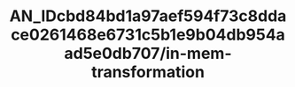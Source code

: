---  
schema: schema:AN_IDcbd84bd1a97aef594f73c8ddace0261468e6731c5b1e9b04db954aad5e0db707/in-mem-transformation  
title: AN_IDcbd84bd1a97aef594f73c8ddace0261468e6731c5b1e9b04db954aad5e0db707/in-mem-transformation  
organization: Sample Department  
notes: Used in 0 lineage(s)  
resources:  
  - name: AN_IDcbd84bd1a97aef594f73c8ddace0261468e6731c5b1e9b04db954aad5e0db707/in-mem-transformation 
    url: in-mem://AN_IDcbd84bd1a97aef594f73c8ddace0261468e6731c5b1e9b04db954aad5e0db707/in-mem-transformation 
    format : DataFrame  
license: None  
category:
  - Education  
maintainer: User  
maintainer_email: UserMail  
---